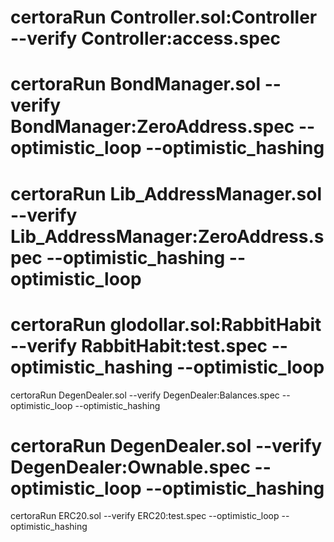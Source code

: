  # certoraRun  Controller.sol:Controller --verify  Controller:access.spec 

 # certoraRun  BondManager.sol  --verify  BondManager:ZeroAddress.spec  --optimistic_loop --optimistic_hashing 

 # certoraRun  Lib_AddressManager.sol --verify  Lib_AddressManager:ZeroAddress.spec   --optimistic_hashing --optimistic_loop 

 # certoraRun  glodollar.sol:RabbitHabit --verify RabbitHabit:test.spec --optimistic_hashing --optimistic_loop 

 certoraRun DegenDealer.sol --verify  DegenDealer:Balances.spec  --optimistic_loop --optimistic_hashing 

 #  certoraRun DegenDealer.sol --verify  DegenDealer:Ownable.spec --optimistic_loop --optimistic_hashing 

  certoraRun ERC20.sol --verify  ERC20:test.spec  --optimistic_loop --optimistic_hashing
